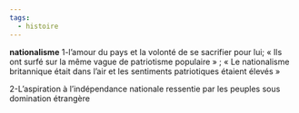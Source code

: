 ```yaml
---
tags:
  - histoire
---
```

**nationalisme**
1-l’amour du pays et la volonté de se sacrifier pour lui; « Ils ont surfé sur la même vague de patriotisme populaire » ; « Le nationalisme britannique était dans l’air et les sentiments patriotiques étaient élevés »  

2-L’aspiration à l’indépendance nationale ressentie par les peuples sous domination étrangère  
